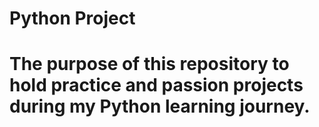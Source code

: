 # Python Project

# The purpose of this repository to hold practice and passion projects during my Python learning journey.
